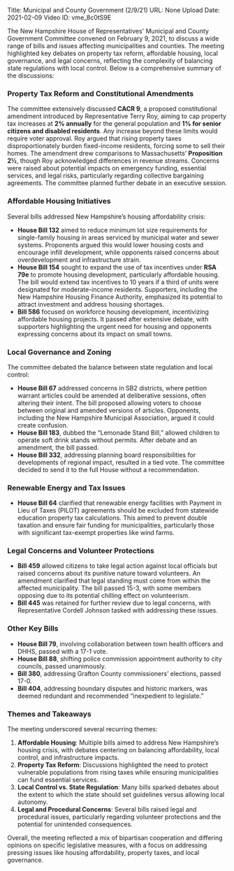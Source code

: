 Title: Municipal and County Government (2/9/21)
URL: None
Upload Date: 2021-02-09
Video ID: vme_8c0tS9E

The New Hampshire House of Representatives' Municipal and County Government Committee convened on February 9, 2021, to discuss a wide range of bills and issues affecting municipalities and counties. The meeting highlighted key debates on property tax reform, affordable housing, local governance, and legal concerns, reflecting the complexity of balancing state regulations with local control. Below is a comprehensive summary of the discussions:

### **Property Tax Reform and Constitutional Amendments**
The committee extensively discussed **CACR 9**, a proposed constitutional amendment introduced by Representative Terry Roy, aiming to cap property tax increases at **2% annually** for the general population and **1% for senior citizens and disabled residents**. Any increase beyond these limits would require voter approval. Roy argued that rising property taxes disproportionately burden fixed-income residents, forcing some to sell their homes. The amendment drew comparisons to Massachusetts’ **Proposition 2½**, though Roy acknowledged differences in revenue streams. Concerns were raised about potential impacts on emergency funding, essential services, and legal risks, particularly regarding collective bargaining agreements. The committee planned further debate in an executive session.

### **Affordable Housing Initiatives**
Several bills addressed New Hampshire’s housing affordability crisis:
- **House Bill 132** aimed to reduce minimum lot size requirements for single-family housing in areas serviced by municipal water and sewer systems. Proponents argued this would lower housing costs and encourage infill development, while opponents raised concerns about overdevelopment and infrastructure strain.
- **House Bill 154** sought to expand the use of tax incentives under **RSA 79e** to promote housing development, particularly affordable housing. The bill would extend tax incentives to 10 years if a third of units were designated for moderate-income residents. Supporters, including the New Hampshire Housing Finance Authority, emphasized its potential to attract investment and address housing shortages.
- **Bill 586** focused on workforce housing development, incentivizing affordable housing projects. It passed after extensive debate, with supporters highlighting the urgent need for housing and opponents expressing concerns about its impact on small towns.

### **Local Governance and Zoning**
The committee debated the balance between state regulation and local control:
- **House Bill 67** addressed concerns in SB2 districts, where petition warrant articles could be amended at deliberative sessions, often altering their intent. The bill proposed allowing voters to choose between original and amended versions of articles. Opponents, including the New Hampshire Municipal Association, argued it could create confusion.
- **House Bill 183**, dubbed the “Lemonade Stand Bill,” allowed children to operate soft drink stands without permits. After debate and an amendment, the bill passed.
- **House Bill 332**, addressing planning board responsibilities for developments of regional impact, resulted in a tied vote. The committee decided to send it to the full House without a recommendation.

### **Renewable Energy and Tax Issues**
- **House Bill 64** clarified that renewable energy facilities with Payment in Lieu of Taxes (PILOT) agreements should be excluded from statewide education property tax calculations. This aimed to prevent double taxation and ensure fair funding for municipalities, particularly those with significant tax-exempt properties like wind farms.

### **Legal Concerns and Volunteer Protections**
- **Bill 459** allowed citizens to take legal action against local officials but raised concerns about its punitive nature toward volunteers. An amendment clarified that legal standing must come from within the affected municipality. The bill passed 15-3, with some members opposing due to its potential chilling effect on volunteerism.
- **Bill 445** was retained for further review due to legal concerns, with Representative Cordell Johnson tasked with addressing these issues.

### **Other Key Bills**
- **House Bill 79**, involving collaboration between town health officers and DHHS, passed with a 17-1 vote.
- **House Bill 88**, shifting police commission appointment authority to city councils, passed unanimously.
- **Bill 380**, addressing Grafton County commissioners’ elections, passed 17-0.
- **Bill 404**, addressing boundary disputes and historic markers, was deemed redundant and recommended “inexpedient to legislate.”

### **Themes and Takeaways**
The meeting underscored several recurring themes:
1. **Affordable Housing**: Multiple bills aimed to address New Hampshire’s housing crisis, with debates centering on balancing affordability, local control, and infrastructure impacts.
2. **Property Tax Reform**: Discussions highlighted the need to protect vulnerable populations from rising taxes while ensuring municipalities can fund essential services.
3. **Local Control vs. State Regulation**: Many bills sparked debates about the extent to which the state should set guidelines versus allowing local autonomy.
4. **Legal and Procedural Concerns**: Several bills raised legal and procedural issues, particularly regarding volunteer protections and the potential for unintended consequences.

Overall, the meeting reflected a mix of bipartisan cooperation and differing opinions on specific legislative measures, with a focus on addressing pressing issues like housing affordability, property taxes, and local governance.